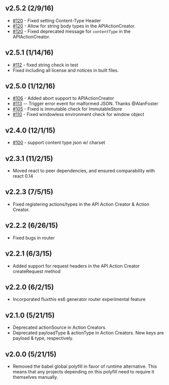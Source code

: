 
## v2.5.2 (2/9/16)

 - [#120](https://github.com/addthis/fluxthis/pull/120) - Fixed setting Content-Type Header
 - [#120](https://github.com/addthis/fluxthis/pull/120) - Allow for string body types in the APIActionCreator.
 - [#120](https://github.com/addthis/fluxthis/pull/120) - Fixed deprecated message for `contentType` in the APIActionCreator.

## v2.5.1 (1/14/16)

 - [#112](https://github.com/addthis/fluxthis/issues/112) - fixed string check in test
 - Fixed including all license and notices in built files.

## v2.5.0 (1/12/16)

 - [#106](https://github.com/addthis/fluxthis/pull/106) - Added abort support to APIActionCreator
 - [#113](https://github.com/addthis/fluxthis/issues/113) -- Trigger error event for malformed JSON. Thanks @AlanFoster
 - [#105](https://github.com/addthis/fluxthis/issues/105) - Fixed is immutable check for ImmutableStore
 - [#110](https://github.com/addthis/fluxthis/pull/110) - Fixed windowless environment check for window object

## v2.4.0 (12/1/15)

 - [#100](https://github.com/addthis/fluxthis/issues/100) - support content type json w/ charset

## v2.3.1 (11/2/15)

 - Moved react to peer dependencies, and ensured comparability with react 0.14

## v2.2.3 (7/5/15)

 - Fixed registering actions/types in the API Action Creator & Action Creator.

## v2.2.2 (6/26/15)

 - Fixed bugs in router

## v2.2.1 (6/3/15)

 - Added support for request headers in the API Action Creator createRequest method

## v2.2.0 (6/2/15)

 - Incorporated fluxthis es6 generator router experimental feature

## v2.1.0 (5/21/15)

 - Deprecated actionSource in Action Creators
 - Deprecated payloadType & actionType in Action Creators. New keys are payload & type, respectively.

## v2.0.0 (5/21/15)

 - Removed the babel global polyfill in favor of runtime alternative. This means that any projects depending on this polyfill need to require it themselves manually.
